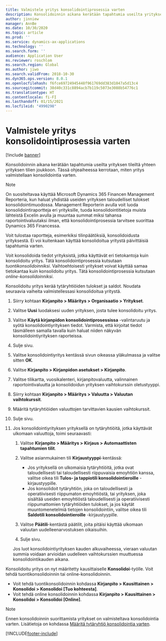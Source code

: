 ```yaml
---
title: Valmistele yritys konsolidointiprosessia varten
description: Konsolidoinnin aikana kerätään tapahtumia useilta yrityksen tileiltä yhteen yrityksen tilien joukkoon. Tässä ohjeaiheessa kerrotaan, miten yritys valmistellaan konsolidointia varten.
author: jinniew
manager: AnnBe
ms.date: 10/30/2020
ms.topic: article
ms.prod: ''
ms.service: dynamics-ax-applications
ms.technology: ''
ms.search.form: ''
audience: Application User
ms.reviewer: roschlom
ms.search.region: Global
ms.author: jiwo
ms.search.validFrom: 2018-10-30
ms.dyn365.ops.version: 8.0.1
ms.openlocfilehash: f6fce69724945448f961769dd383d1047a5d13c4
ms.sourcegitcommit: 38d40c331c8894acb7b119c5073e3088b54776c1
ms.translationtype: HT
ms.contentlocale: fi-FI
ms.lasthandoff: 01/15/2021
ms.locfileid: "4990298"
---
```

# <a name="prepare-a-legal-entity-for-the-consolidation-process"></a>Valmistele yritys konsolidointiprosessia varten

[!include [banner](../includes/banner.md)]

Konsolidoinnin aikana kerätään tapahtumia useilta yrityksen tileiltä yhteen yrityksen tilien joukkoon. Tässä ohjeaiheessa kerrotaan, miten yritys valmistellaan konsolidointia varten.

> [!NOTE]
> On suositeltavaa käyttää Microsoft Dynamics 365 Financen Management Reporteria, kun haluat yhdistää useiden yrityksen taloudelliset tulokset konsolidointimuodossa. Management Reporterin avulla voit luoda konsolidointiraportteja eri yrityksille, tuoda konsolidointitietoja muista lähteistä Excelin avulla ja muuntaa summat miksi tahansa raportointivaluutaksi ilman, että konsolidointiprosessia tarvitsee suorittaa Dynamics 365 Financessa.

Voit tulostaa raportteja, esimerkiksi tilinpäätöksiä, konsolidoidusta yrityksestä. Ei voi kuitenkaan käyttää konsolidoitua yritystä päivittäisiä tapahtumia varten.

Voit konsolidoida tiedot yrityksistä, jotka käyttävät eri tietokantoja kuin konsolidoitu yritys. Tätä konsolidointiprosessia kutsutaan *tuontikonsolidoinniksi*. Vaihtoehtoisesti yritykset voivat käyttää samaa tietokantaa kuin konsolidoitu yritys. Tätä konsolidointiprosessia kutsutaan *online-konsolidoinniksi*.

Konsolidoitu yritys kerää tytäryhtiöiden tulokset ja saldot. Noudata seuraavia vaiheita valmistellessasi konsolidoitua yritystä.

1. Siirry kohtaan **Kirjanpito \> Määritys \> Organisaatio \> Yritykset**.
2. Valitse **Uusi** luodaksesi uuden yrityksen, josta tulee konsolidoitu yritys.
3. Valitse **Käytä kirjanpidon konsolidointiprosessissa** -valintaruutu ja syötä konsolidointiyrityksen tiedot. Varmista, että kirjoitat tiedot täsmälleen samalla tavalla kuin haluat niiden näkyvän konsolidointiyrityksen raporteissa.
4. Sulje sivu.
5. Valitse konsolidointiyritys kentässä sivun oikeassa yläkulmassa ja valitse sitten **OK**.
6. Valitse **Kirjanpito \> Kirjanpidon asetukset \> Kirjanpito**.
7. Valitse tilikartta, vuosikalenteri, kirjanpitovaluutta, valinnainen raportointivaluutta ja konsolidoidun yrityksen vaihtokurssin oletustyyppi. 
8. Siirry kohtaan **Kirjanpito \> Määritys \> Valuutta \> Valuutan vaihtokurssit**.
9. Määritä tytäryhtiöiden valuuttojen tarvittavien kausien vaihtokurssit.
10. Sulje sivu.
11. Jos konsolidointiyrityksen yrityksellä on tytäryhtiöitä, jotka käyttävät ulkomaan valuuttoja, toimi seuraavasti:

    1. Valitse **Kirjanpito \> Määritys \> Kirjaus \> Automaattisten tapahtumien tilit**.
    2. Valitse asianmukainen tili **Kirjaustyyppi**-kentässä:

        - Jos yrityksellä on ulkomaisia tytäryhtiöitä, jotka ovat taloudellisesti tai taloudellisesti riippuvaisia emoyhtiön kanssa, valitse oikea tili **Tulos- ja tappiotili konsolidointieroille** -kirjaustyypille.
        - Jos konsolidoit tytäryhtiön, joka on taloudellisesti ja operatiivisesti riippumaton emoyhtiöstä, tai yrityksen, joka sisältää useiden emoyhtiöstä taloudellisesti ja operatiivisesti riippumattomien tytäryhtiöiden tulokset, ja jos käytät muuntomenetelmiä tietojen konsolidointiin, valitse oikea tili **Saldotili konsolidointieroille** -kirjaustyypille.

    3. Valitse **Päätili**-kentästä päätilit, joita pitäisi käyttää ulkomaan valuutan uudelleenarvostuksen oikaisuihin.
    4. Sulje sivu.

    Jos luot konsolidointiyrityksen kauden alkuvaiheessa, vieraan valuutan summia voidaan arvioidan uudelleen vaihtokurssien muuttuessa konsolidointikauden aikana.

Konsolidoitu yritys on nyt määritetty kausittaiselle **Konsolidoi**-työlle. Voit tehdä tuontikonsolidoinnin tai online-konsolidoinnin.

- Voit tehdä tuontikonsolidoinnin kohdassa **Kirjanpito \> Kausittainen \> Konsolidoi \> Konsolidoi \[Tuo kohteesta\]**.
- Voit tehdä online konsolidoinnin kohdassa **Kirjanpito \> Kausittainen \> Konsolidoi \> Konsolidoi \[Online\]**.

> [!NOTE]
> Ennen konsolidoinnin suorittamista yritykset on valmisteltava konsolidointia varten. Lisätietoja on kohdassa [Määritä tytäryhtiö konsolidointia varten](set-up-subsidiary-company-for-consolidation.md).


[!INCLUDE[footer-include](../../includes/footer-banner.md)]